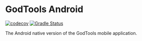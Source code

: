 GodTools Android
================

[![codecov](https://codecov.io/gh/CruGlobal/godtools-android/branch/develop/graph/badge.svg)](https://codecov.io/gh/CruGlobal/godtools-android)
[![Gradle Status](https://gradleupdate.appspot.com/CruGlobal/godtools-android/status.svg)](https://gradleupdate.appspot.com/CruGlobal/godtools-android/status)

The Android native version of the GodTools mobile application.
